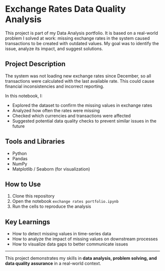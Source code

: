 # Exchange Rates Data Quality Analysis

This project is part of my Data Analysis portfolio. It is based on a
real-world problem I solved at work: missing exchange rates in the
system caused transactions to be created with outdated values. My goal
was to identify the issue, analyze its impact, and suggest solutions.

## Project Description

The system was not loading new exchange rates since December, so all
transactions were calculated with the last available rate. This could
cause financial inconsistencies and incorrect reporting.

In this notebook, I: 
- Explored the dataset to confirm the missing
values in exchange rates
- Analyzed how often the rates were missing
- Checked which currencies and transactions were affected
- Suggested potential data quality checks to prevent similar issues
in the future

## Tools and Libraries

-   Python
-   Pandas
-   NumPy
-   Matplotlib / Seaborn (for visualization)

## How to Use

1.  Clone this repository
2.  Open the notebook `exchange rates portfolio.ipynb`
3.  Run the cells to reproduce the analysis

## Key Learnings

-   How to detect missing values in time-series data
-   How to analyze the impact of missing values on downstream processes
-   How to visualize data gaps to better communicate issues

------------------------------------------------------------------------

This project demonstrates my skills in **data analysis, problem solving,
and data quality assurance** in a real-world context.
